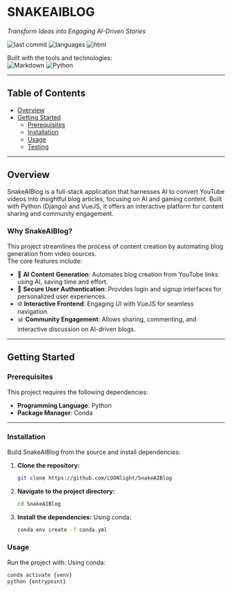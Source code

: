 # SNAKEAIBLOG

*Transform Ideas into Engaging AI-Driven Stories*

![last commit](https://img.shields.io/github/last-commit/LOONlight/SnakeAIBlog?label=last%20commit)
![languages](https://img.shields.io/github/languages/count/LOONlight/SnakeAIBlog?label=languages)
![html](https://img.shields.io/badge/html-64.6%25-blue)

Built with the tools and technologies:  
![Markdown](https://img.shields.io/badge/Markdown-000000?logo=markdown&logoColor=white) 
![Python](https://img.shields.io/badge/Python-3776AB?logo=python&logoColor=white)

---

## Table of Contents
- [Overview](#overview)
- [Getting Started](#getting-started)
  - [Prerequisites](#prerequisites)
  - [Installation](#installation)
  - [Usage](#usage)
  - [Testing](#testing)

---

## Overview
SnakeAIBlog is a full-stack application that harnesses AI to convert YouTube videos into insightful blog articles, focusing on AI and gaming content. Built with Python (Django) and VueJS, it offers an interactive platform for content sharing and community engagement.

### Why SnakeAIBlog?
This project streamlines the process of content creation by automating blog generation from video sources.  
The core features include:

- 📝 **AI Content Generation**: Automates blog creation from YouTube links using AI, saving time and effort.  
- 🔐 **Secure User Authentication**: Provides login and signup interfaces for personalized user experiences.  
- 🌐 **Interactive Frontend**: Engaging UI with VueJS for seamless navigation.  
- 📊 **Community Engagement**: Allows sharing, commenting, and interactive discussion on AI-driven blogs.  

---

## Getting Started

### Prerequisites
This project requires the following dependencies:

- **Programming Language**: Python  
- **Package Manager**: Conda  

---

### Installation
Build SnakeAIBlog from the source and install dependencies:

1. **Clone the repository:**
   ```bash
   git clone https://github.com/LOONlight/SnakeAIBlog
2. **Navigate to the project directory:**
   ```bash
   cd SnakeAIBlog
3. **Install the dependencies:**
Using conda:
   ```bash
   conda env create -f conda.yml

### Usage
Run the project with:
Using conda:
  ```bash
  conda activate {venv}
  python {entrypoint}
  ```
